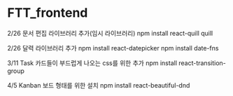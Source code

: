 # FTT_frontend
2/26 문서 편집 라이브러리 추가(임시 라이브러리)
npm install react-quill quill

2/26 달력 라이브러리 추가
npm install react-datepicker
npm install date-fns    


3/11 Task 카드들이 부드럽게 나오는 css를 위한 추가 
npm install react-transition-group

4/5 Kanban 보드 형태를 위한 설치
npm install react-beautiful-dnd
